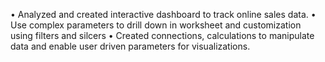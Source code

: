 •	Analyzed and created interactive dashboard to track online sales data.
•	Use complex parameters to drill down in worksheet and customization using filters and silcers
•	Created connections, calculations to manipulate data and enable user driven parameters for visualizations. 
